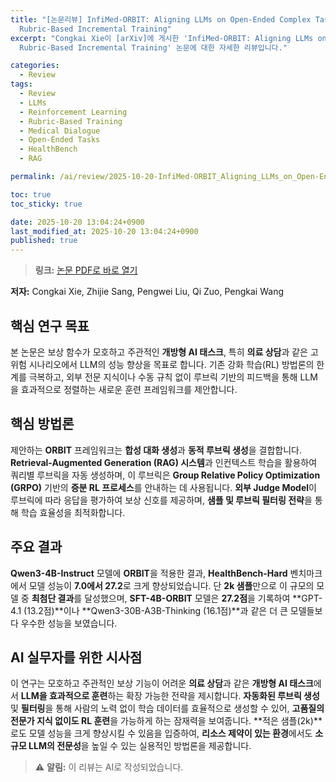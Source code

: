 ```yaml
---
title: "[논문리뷰] InfiMed-ORBIT: Aligning LLMs on Open-Ended Complex Tasks via
  Rubric-Based Incremental Training"
excerpt: "Congkai Xie이 [arXiv]에 게시한 'InfiMed-ORBIT: Aligning LLMs on Open-Ended Complex Tasks via
  Rubric-Based Incremental Training' 논문에 대한 자세한 리뷰입니다."

categories:
  - Review
tags:
  - Review
  - LLMs
  - Reinforcement Learning
  - Rubric-Based Training
  - Medical Dialogue
  - Open-Ended Tasks
  - HealthBench
  - RAG

permalink: /ai/review/2025-10-20-InfiMed-ORBIT_Aligning_LLMs_on_Open-Ended_Complex_Tasks_via_Rubric-Based_Incremental_Training/

toc: true
toc_sticky: true

date: 2025-10-20 13:04:24+0900
last_modified_at: 2025-10-20 13:04:24+0900
published: true
---
```

> **링크:** [논문 PDF로 바로 열기](https://arxiv.org/abs/2510.15859)

**저자:** Congkai Xie, Zhijie Sang, Pengwei Liu, Qi Zuo, Pengkai Wang



## 핵심 연구 목표
본 논문은 보상 함수가 모호하고 주관적인 **개방형 AI 태스크**, 특히 **의료 상담**과 같은 고위험 시나리오에서 LLM의 성능 향상을 목표로 합니다. 기존 강화 학습(RL) 방법론의 한계를 극복하고, 외부 전문 지식이나 수동 규칙 없이 루브릭 기반의 피드백을 통해 LLM을 효과적으로 정렬하는 새로운 훈련 프레임워크를 제안합니다.

## 핵심 방법론
제안하는 **ORBIT** 프레임워크는 **합성 대화 생성**과 **동적 루브릭 생성**을 결합합니다. **Retrieval-Augmented Generation (RAG) 시스템**과 인컨텍스트 학습을 활용하여 쿼리별 루브릭을 자동 생성하며, 이 루브릭은 **Group Relative Policy Optimization (GRPO)** 기반의 **증분 RL 프로세스**를 안내하는 데 사용됩니다. **외부 Judge Model**이 루브릭에 따라 응답을 평가하여 보상 신호를 제공하며, **샘플 및 루브릭 필터링 전략**을 통해 학습 효율성을 최적화합니다.

## 주요 결과
**Qwen3-4B-Instruct** 모델에 **ORBIT**을 적용한 결과, **HealthBench-Hard** 벤치마크에서 모델 성능이 **7.0에서 27.2**로 크게 향상되었습니다. 단 **2k 샘플**만으로 이 규모의 모델 중 **최첨단 결과**를 달성했으며, **SFT-4B-ORBIT** 모델은 **27.2점**을 기록하여 **GPT-4.1 (13.2점)**이나 **Qwen3-30B-A3B-Thinking (16.1점)**과 같은 더 큰 모델들보다 우수한 성능을 보였습니다.

## AI 실무자를 위한 시사점
이 연구는 모호하고 주관적인 보상 기능이 어려운 **의료 상담**과 같은 **개방형 AI 태스크**에서 **LLM을 효과적으로 훈련**하는 확장 가능한 전략을 제시합니다. **자동화된 루브릭 생성** 및 **필터링**을 통해 사람의 노력 없이 학습 데이터를 효율적으로 생성할 수 있어, **고품질의 전문가 지식 없이도 RL 훈련**을 가능하게 하는 잠재력을 보여줍니다. **적은 샘플(2k)**로도 모델 성능을 크게 향상시킬 수 있음을 입증하여, **리소스 제약이 있는 환경**에서도 **소규모 LLM의 전문성**을 높일 수 있는 실용적인 방법론을 제공합니다.

> ⚠️ **알림:** 이 리뷰는 AI로 작성되었습니다.